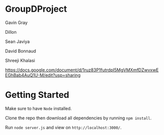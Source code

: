 # GroupDProject

Gavin Gray

Dillon

Sean Javiya

David Bonnaud

Shreeji Khalasi

https://docs.google.com/document/d/1ruz83P1futrdpI5MgVMXmfDZwvxwEEGhBab4AuQ1U-M/edit?usp=sharing


# Getting Started

Make sure to have ```Node``` installed.

Clone the repo then download all dependencies by running ```npm install```.

Run ```node server.js``` and view on ```http://localhost:3000/```.


